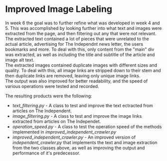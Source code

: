 # Improved Image Labeling
In week 6 the goal was to further refine what was developed in week 4 and 5. This was accomplished by looking further into what text and images were extracted from the page, and then filtering out any that were not relevant.  
The extracted text contained a lot of pieces that were unrelated to the actual article, advertising for The Independnt news letter, the users bookmarks and more. To deal with this, only content from the "main" div was extracted, as well as including the title and subtitle of the article and image alt text.  
The extracted images contained duplicate images with different sizes and quality. To deal with this, all image links are stripped down to their stem and then duplicate links are removed, leaving only unique image links.  
The output was also improved for better readability, and the speed of various operations were tested and recorded.

The resulting products were the following:
* *text_filtering.py* - A class to test and improve the text ectracted from articles on The Independent.
* *image_filtering.py* - A class to test and improve the image links extracted from articles on The Independet.
* *operation_speed.py* - A class to test the operation speed of the methods implemented in *improved_independent_crawler.py*
* *improved_independent_crawler.py* - An improved version of *independent_crawler.py* that implements the text and image extraction from the two classes above, as well as improving the output and performance of it's predecessor.
